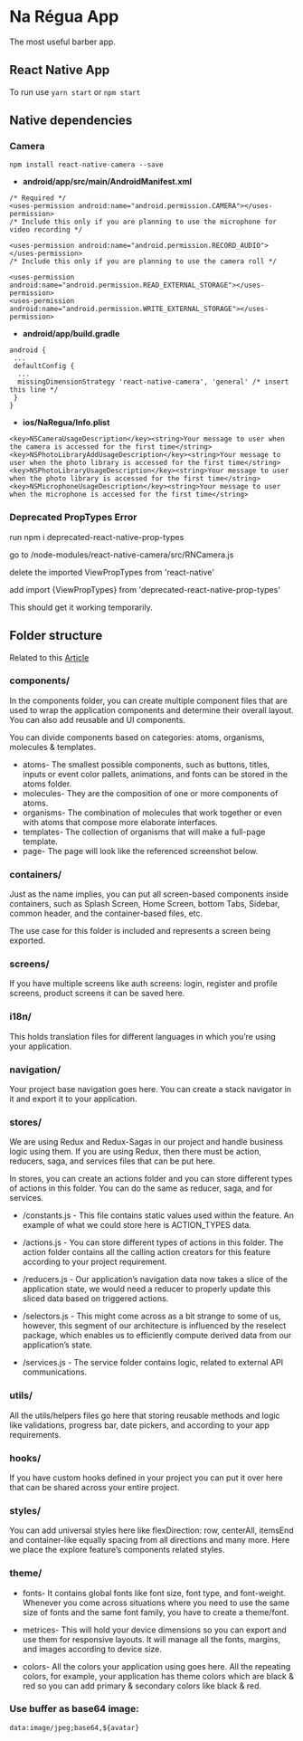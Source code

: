 # Na Régua App

The most useful barber app.

## React Native App

To run use `yarn start` or `npm start`

## Native dependencies

### Camera

```
npm install react-native-camera --save
```

- **android/app/src/main/AndroidManifest.xml**

```
/* Required */‍
‍<uses-permission android:name="android.permission.CAMERA"></uses-permission>
/* Include this only if you are planning to use the microphone for video recording */
‍
‍<uses-permission android:name="android.permission.RECORD_AUDIO"></uses-permission>
/* Include this only if you are planning to use the camera roll */
‍
‍<uses-permission android:name="android.permission.READ_EXTERNAL_STORAGE"></uses-permission>
<uses-permission android:name="android.permission.WRITE_EXTERNAL_STORAGE"></uses-permission>
```

- **android/app/build.gradle**

```
android {
 ...
 defaultConfig {
  ...
  missingDimensionStrategy 'react-native-camera', 'general' /* insert this line */
 }
}
```

- **ios/NaRegua/Info.plist**

```
‍<key>NSCameraUsageDescription</key><string>Your message to user when the camera is accessed for the first time</string>
‍<key>NSPhotoLibraryAddUsageDescription</key><string>Your message to user when the photo library is accessed for the first time</string>
‍<key>NSPhotoLibraryUsageDescription</key><string>Your message to user when the photo library is accessed for the first time</string>
‍<key>NSMicrophoneUsageDescription</key><string>Your message to user when the microphone is accessed for the first time</string>
```

### Deprecated PropTypes Error

run npm i deprecated-react-native-prop-types

go to /node-modules/react-native-camera/src/RNCamera.js

delete the imported ViewPropTypes from 'react-native'

add import {ViewPropTypes} from 'deprecated-react-native-prop-types'

This should get it working temporarily.

## Folder structure

Related to this [Article](https://learn.habilelabs.io/best-folder-structure-for-react-native-project-a46405bdba7)

### components/

In the components folder, you can create multiple component files that are used to wrap the application components and determine their overall layout. You can also add reusable and UI components.

You can divide components based on categories: atoms, organisms, molecules & templates.

- atoms- The smallest possible components, such as buttons, titles, inputs or event color pallets, animations, and fonts can be stored in the atoms folder.
- molecules- They are the composition of one or more components of atoms.
- organisms- The combination of molecules that work together or even with atoms that compose more elaborate interfaces.
- templates- The collection of organisms that will make a full-page template.
- page- The page will look like the referenced screenshot below.

### containers/

Just as the name implies, you can put all screen-based components inside containers, such as Splash Screen, Home Screen, bottom Tabs, Sidebar, common header, and the container-based files, etc.

The use case for this folder is included and represents a screen being exported.

### screens/

If you have multiple screens like auth screens: login, register and profile screens, product screens it can be saved here.

### i18n/

This holds translation files for different languages in which you’re using your application.

### navigation/

Your project base navigation goes here. You can create a stack navigator in it and export it to your application.

### stores/

We are using Redux and Redux-Sagas in our project and handle business logic using them. If you are using Redux, then there must be action, reducers, saga, and services files that can be put here.

In stores, you can create an actions folder and you can store different types of actions in this folder. You can do the same as reducer, saga, and for services.

- /constants.js - This file contains static values used within the feature. An example of what we could store here is ACTION_TYPES data.

- /actions.js - You can store different types of actions in this folder. The action folder contains all the calling action creators for this feature according to your project requirement.

- /reducers.js - Our application’s navigation data now takes a slice of the application state, we would need a reducer to properly update this sliced data based on triggered actions.

- /selectors.js - This might come across as a bit strange to some of us, however, this segment of our architecture is influenced by the reselect package, which enables us to efficiently compute derived data from our application’s state.

- /services.js - The service folder contains logic, related to external API communications.

### utils/

All the utils/helpers files go here that storing reusable methods and logic like validations, progress bar, date pickers, and according to your app requirements.

### hooks/

If you have custom hooks defined in your project you can put it over here that can be shared across your entire project.

### styles/

You can add universal styles here like flexDirection: row, centerAll, itemsEnd and container-like equally spacing from all directions and many more. Here we place the explore feature’s components related styles.

### theme/

- fonts- It contains global fonts like font size, font type, and font-weight. Whenever you come across situations where you need to use the same size of fonts and the same font family, you have to create a theme/font.

- metrices- This will hold your device dimensions so you can export and use them for responsive layouts. It will manage all the fonts, margins, and images according to device size.

- colors- All the colors your application using goes here. All the repeating colors, for example, your application has theme colors which are black & red so you can add primary & secondary colors like black & red.

### Use buffer as base64 image:

`data:image/jpeg;base64,${avatar}`
